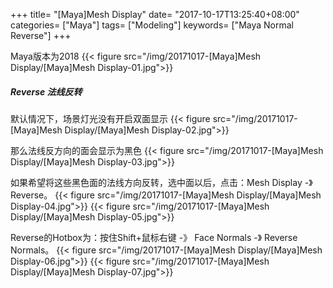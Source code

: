 +++
title= "[Maya]Mesh Display"
date= "2017-10-17T13:25:40+08:00"
categories= ["Maya"]
tags= ["Modeling"]
keywords= ["Maya Normal Reverse"]
+++

Maya版本为2018
{{< figure src="/img/20171017-[Maya]Mesh Display/[Maya]Mesh Display-01.jpg">}}

##### Reverse 法线反转
默认情况下，场景灯光没有开启双面显示
{{< figure src="/img/20171017-[Maya]Mesh Display/[Maya]Mesh Display-02.jpg">}}

那么法线反方向的面会显示为黑色
{{< figure src="/img/20171017-[Maya]Mesh Display/[Maya]Mesh Display-03.jpg">}}

如果希望将这些黑色面的法线方向反转，选中面以后，点击：Mesh Display -》 Reverse。
{{< figure src="/img/20171017-[Maya]Mesh Display/[Maya]Mesh Display-04.jpg">}}
{{< figure src="/img/20171017-[Maya]Mesh Display/[Maya]Mesh Display-05.jpg">}}

Reverse的Hotbox为：按住Shift+鼠标右键 -》 Face Normals -》 Reverse Normals。
{{< figure src="/img/20171017-[Maya]Mesh Display/[Maya]Mesh Display-06.jpg">}}
{{< figure src="/img/20171017-[Maya]Mesh Display/[Maya]Mesh Display-07.jpg">}}